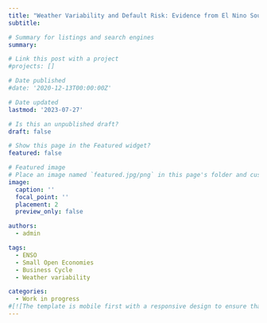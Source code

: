 ```yaml
---
title: "Weather Variability and Default Risk: Evidence from El Nino Southern Oscillation"
subtitle: 

# Summary for listings and search engines
summary: 

# Link this post with a project
#projects: []

# Date published
#date: '2020-12-13T00:00:00Z'

# Date updated
lastmod: '2023-07-27'

# Is this an unpublished draft?
draft: false

# Show this page in the Featured widget?
featured: false

# Featured image
# Place an image named `featured.jpg/png` in this page's folder and customize its options here.
image:
  caption: ''
  focal_point: ''
  placement: 2
  preview_only: false

authors:
  - admin

tags:
  - ENSO
  - Small Open Economies
  - Business Cycle
  - Weather variability

categories:
  - Work in progress
#[![The template is mobile first with a responsive design to ensure that your site looks stunning on every device.](https://raw./**githubusercontent.com/wowchemy/wowchemy-hugo-modules/main/starters/academic/preview.png)](https://wowchemy.com)
---
```



